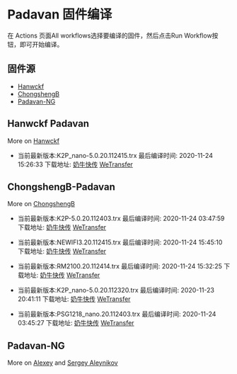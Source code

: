 # Padavan 固件编译
在 Actions 页面All workflows选择要编译的固件，然后点击Run Workflow按钮，即可开始编译。
## 固件源

- [Hanwckf](#Hanwckf-Padavan)
- [ChongshengB](#ChongshengB-Padavan)
- [Padavan-NG](#Padavan-NG)

## Hanwckf Padavan
More on [Hanwckf](https://github.com/hanwckf/rt-n56u/)

* 当前最新版本:K2P_nano-5.0.20.112415.trx  最后编译时间: 2020-11-24 15:26:33  下载地址: [奶牛快传](https://cowtransfer.com/s/7c9face2128e47)  [WeTransfer](https://we.tl/t-oagNEZNBFQ)




















## ChongshengB-Padavan
More on [ChongshengB](https://github.com/chongshengB/rt-n56u)



* 当前最新版本:K2P-5.0.20.112403.trx  最后编译时间: 2020-11-24 03:47:59  下载地址: [奶牛快传]()  [WeTransfer](https://we.tl/t-rwlEQcB3IV)

* 当前最新版本:NEWIFI3.20.112415.trx  最后编译时间: 2020-11-24 15:45:10  下载地址: [奶牛快传](https://cowtransfer.com/s/fa4f3195d6854f)  [WeTransfer](https://we.tl/t-NzLgDtxQHl)

* 当前最新版本:RM2100.20.112414.trx  最后编译时间: 2020-11-24 15:32:25  下载地址: [奶牛快传](https://cowtransfer.com/s/0fcdb2b1f58746)  [WeTransfer](https://we.tl/t-fpoPrXko2b)

* 当前最新版本:K2P_nano-5.0.20.112320.trx  最后编译时间: 2020-11-23 20:41:11  下载地址: [奶牛快传](https://cowtransfer.com/s/a6946caa24b149)  [WeTransfer](https://we.tl/t-aSyZbGpzF1)

* 当前最新版本:PSG1218_nano.20.112403.trx  最后编译时间: 2020-11-24 03:45:27  下载地址: [奶牛快传]()  [WeTransfer](https://we.tl/t-QEMlhUqVqy)













## Padavan-NG
More on [Alexey](https://gitlab.com/dm38/padavan-ng) and [Sergey Aleynikov](https://github.com/dur-randir/padavan-ng)
